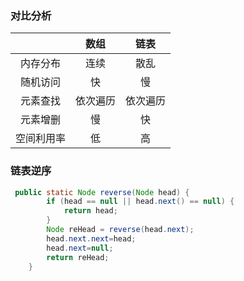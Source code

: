 ### 对比分析

|            |   数组   |   链表   |
| :--------: | :------: | :------: |
|  内存分布  |   连续   |   散乱   |
|  随机访问  |    快    |    慢    |
|  元素查找  | 依次遍历 | 依次遍历 |
|  元素增删  |    慢    |    快    |
| 空间利用率 |    低    |    高    |

### 链表逆序

```java
 public static Node reverse(Node head) {  
        if (head == null || head.next() == null) {  
            return head;  
        }  
        Node reHead = reverse(head.next);
        head.next.next=head;  
        head.next=null; 
        return reHead;
    }  
```

